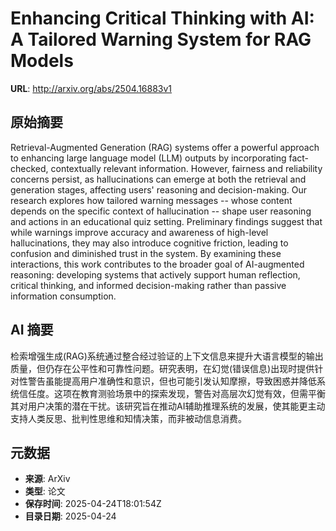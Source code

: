 # Enhancing Critical Thinking with AI: A Tailored Warning System for RAG Models

**URL**: http://arxiv.org/abs/2504.16883v1

## 原始摘要

Retrieval-Augmented Generation (RAG) systems offer a powerful approach to
enhancing large language model (LLM) outputs by incorporating fact-checked,
contextually relevant information. However, fairness and reliability concerns
persist, as hallucinations can emerge at both the retrieval and generation
stages, affecting users' reasoning and decision-making. Our research explores
how tailored warning messages -- whose content depends on the specific context
of hallucination -- shape user reasoning and actions in an educational quiz
setting. Preliminary findings suggest that while warnings improve accuracy and
awareness of high-level hallucinations, they may also introduce cognitive
friction, leading to confusion and diminished trust in the system. By examining
these interactions, this work contributes to the broader goal of AI-augmented
reasoning: developing systems that actively support human reflection, critical
thinking, and informed decision-making rather than passive information
consumption.


## AI 摘要

检索增强生成(RAG)系统通过整合经过验证的上下文信息来提升大语言模型的输出质量，但仍存在公平性和可靠性问题。研究表明，在幻觉(错误信息)出现时提供针对性警告虽能提高用户准确性和意识，但也可能引发认知摩擦，导致困惑并降低系统信任度。这项在教育测验场景中的探索发现，警告对高层次幻觉有效，但需平衡其对用户决策的潜在干扰。该研究旨在推动AI辅助推理系统的发展，使其能更主动支持人类反思、批判性思维和知情决策，而非被动信息消费。

## 元数据

- **来源**: ArXiv
- **类型**: 论文
- **保存时间**: 2025-04-24T18:01:54Z
- **目录日期**: 2025-04-24
